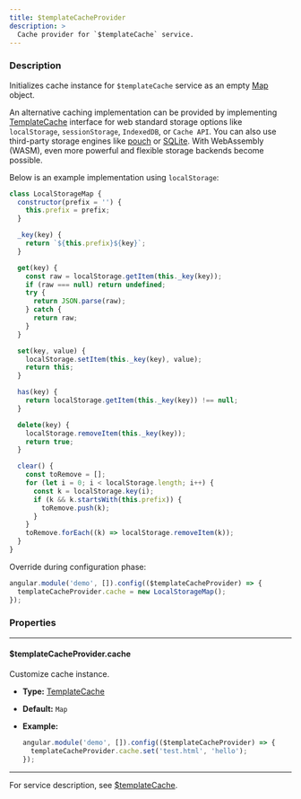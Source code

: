 ```yaml
---
title: $templateCacheProvider
description: >
  Cache provider for `$templateCache` service.
---
```


### Description

Initializes cache instance for `$templateCache` service as an empty
[Map](https://developer.mozilla.org/en-US/docs/Web/JavaScript/Reference/Global_Objects/Map)
object.

An alternative caching implementation can be provided by implementing
[TemplateCache](../../../typedoc/types/TemplateCache.html) interface for web
standard storage options like `localStorage`, `sessionStorage`, `IndexedDB`, or
`Cache API`. You can also use third-party storage engines like
[pouch](https://github.com/pouchdb/pouchdb) or
[SQLite](https://sqlite.org/wasm/doc/trunk/index.md). With WebAssembly (WASM),
even more powerful and flexible storage backends become possible.

Below is an example implementation using `localStorage`:

```js
class LocalStorageMap {
  constructor(prefix = '') {
    this.prefix = prefix;
  }

  _key(key) {
    return `${this.prefix}${key}`;
  }

  get(key) {
    const raw = localStorage.getItem(this._key(key));
    if (raw === null) return undefined;
    try {
      return JSON.parse(raw);
    } catch {
      return raw;
    }
  }

  set(key, value) {
    localStorage.setItem(this._key(key), value);
    return this;
  }

  has(key) {
    return localStorage.getItem(this._key(key)) !== null;
  }

  delete(key) {
    localStorage.removeItem(this._key(key));
    return true;
  }

  clear() {
    const toRemove = [];
    for (let i = 0; i < localStorage.length; i++) {
      const k = localStorage.key(i);
      if (k && k.startsWith(this.prefix)) {
        toRemove.push(k);
      }
    }
    toRemove.forEach((k) => localStorage.removeItem(k));
  }
}
```

Override during configuration phase:

```js
angular.module('demo', []).config(($templateCacheProvider) => {
  templateCacheProvider.cache = new LocalStorageMap();
});
```

### Properties

---

#### $templateCacheProvider.cache

Customize cache instance.

- **Type:** [TemplateCache](../../../typedoc/types/TemplateCache.html)
- **Default:** `Map`

- **Example:**

  ```js
  angular.module('demo', []).config(($templateCacheProvider) => {
    templateCacheProvider.cache.set('test.html', 'hello');
  });
  ```

---

For service description, see
[$templateCache](../../../docs/service/templatecache).
